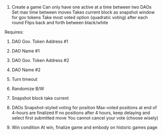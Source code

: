 1. Create a game
   Can only have one active at a time between two DAOs
   Set max time between moves
   Takes current block as snapshot window for gov tokens
   Take most voted option (quadratic voting) after each round
   Flips back and forth between black/white

Requires:

1. DAO Gov. Token Address #1
2. DAO Name #1
3. DAO Gov. Token Address #2
4. DAO Name #2
5. Turn timeout
6. Randomize B/W
7. Snapshot block take current

8. DAOs
   Snapshot-styled voting for position
   Max-voted positions at end of 4-hours are finalized
   If no positions after 4 hours, keep delaying and select first submitted move
   You cannot cancel your vote (choose wisely)

9. Win condition
   At win, finalize game and embody on historic games page
